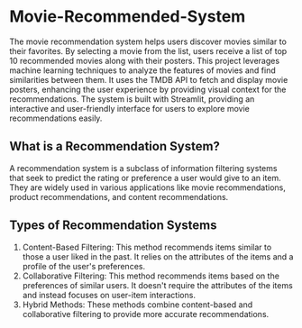 # Movie-Recommended-System
The movie recommendation system helps users discover movies similar to their favorites. By selecting a movie from the list, users receive a list of top 10 recommended movies along with their posters. This project leverages machine learning techniques to analyze the features of movies and find similarities between them. It uses the TMDB API to fetch and display movie posters, enhancing the user experience by providing visual context for the recommendations. The system is built with Streamlit, providing an interactive and user-friendly interface for users to explore movie recommendations easily.

## __What is a Recommendation System?__<br>
A recommendation system is a subclass of information filtering systems that seek to predict the rating or preference a user would give to an item. They are widely used in various applications like movie recommendations, product recommendations, and content recommendations.

## __Types of Recommendation Systems__<br>
1. Content-Based Filtering: This method recommends items similar to those a user liked in the past. It relies on the attributes of the items and a profile of the user's preferences.
2. Collaborative Filtering: This method recommends items based on the preferences of similar users. It doesn't require the attributes of the items and instead focuses on user-item interactions.
3. Hybrid Methods: These methods combine content-based and collaborative filtering to provide more accurate recommendations.
